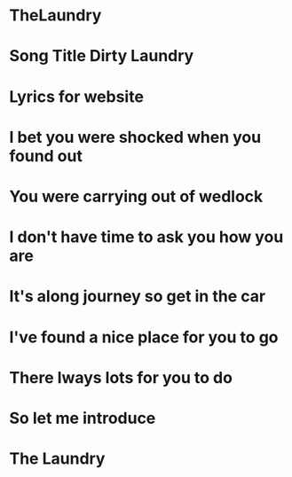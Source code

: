 # TheLaundry

# Song Title Dirty Laundry

# Lyrics for website
#
# I bet you were shocked when you found out
# You were carrying out of wedlock
# I don't have time to ask you how you are
# It's along journey so get in the car
# I've found a nice place for you to go
# There lways lots for you to do
# So let me introduce
# The Laundry
